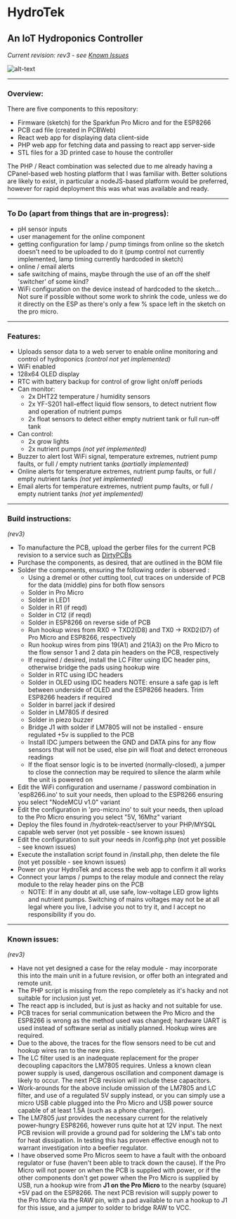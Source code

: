 # HydroTek
## An IoT Hydroponics Controller

*Current revision: rev3 - see [Known Issues](#known-issues)*

![alt-text](https://i.imgur.com/i79Ttwah.jpg "Image")

---

### Overview:

There are five components to this repository:
* Firmware (sketch) for the Sparkfun Pro Micro and for the ESP8266
* PCB cad file (created in PCBWeb)
* React web app for displaying data client-side
* PHP web app for fetching data and passing to react app server-side
* STL files for a 3D printed case to house the controller

The PHP / React combination was selected due to me already having a CPanel-based web hosting platform that I was familiar with. Better solutions are likely to exist, in particular a nodeJS-based platform would be preferred, however for rapid deployment this was what was available and ready.

---

### To Do (apart from things that are in-progress):

* pH sensor inputs
* user management for the online component
* getting configuration for lamp / pump timings from online so the sketch doesn't need to be uploaded to do it (pump control not currently implemented, lamp timing currently hardcoded in sketch)
* online / email alerts
* safe switching of mains, maybe through the use of an off the shelf 'switcher' of some kind?
* WiFi configuration on the device instead of hardcoded to the sketch... Not sure if possible without some work to shrink the code, unless we do it directly on the ESP as there's only a few % space left in the sketch on the pro micro. 

---

### Features:

* Uploads sensor data to a web server to enable online monitoring and control of hydroponics *(control not yet implemented)*
* WiFi enabled
* 128x64 OLED display
* RTC with battery backup for control of grow light on/off periods
* Can monitor:
  * 2x DHT22 temperature / humidity sensors
  * 2x YF-S201 hall-effect liquid flow sensors, to detect nutrient flow and operation of nutrient pumps
  * 2x float sensors to detect either empty nutrient tank or full run-off tank
* Can control:
  * 2x grow lights
  * 2x nutrient pumps *(not yet implemented)*
* Buzzer to alert lost WiFi signal, temperature extremes, nutrient pump faults, or full / empty nutrient tanks *(partially implemented)*
* Online alerts for temperature extremes, nutrient pump faults, or full / empty nutrient tanks *(not yet implemented)*
* Email alerts for temperature extremes, nutrient pump faults, or full / empty nutrient tanks *(not yet implemented)*

---

### Build instructions:
*(rev3)*

* To manufacture the PCB, upload the gerber files for the current PCB revision to a service such as [DirtyPCBs](http://dirtypcbs.com/store/pcbs)
* Purchase the components, as desired, that are outlined in the BOM file
* Solder the components, ensuring the following order is observed :
  * Using a dremel or other cutting tool, cut traces on underside of PCB for the data (middle) pins for both flow sensors
  * Solder in Pro Micro
  * Solder in LED1
  * Solder in R1 (if reqd)
  * Solder in C12 (if reqd)
  * Solder in ESP8266 on reverse side of PCB
  * Run hookup wires from RX0 -> TXD2(D8) and TX0 -> RXD2(D7) of Pro Micro and ESP8266, respectively
  * Run hookup wires from pins 19(A1) and 21(A3) on the Pro Micro to the flow sensor 1 and 2 data pin headers on the PCB, respectively
  * If required / desired, install the LC Filter using IDC header pins, otherwise bridge the pads using hookup wire
  * Solder in RTC using IDC headers
  * Solder in OLED using IDC headers NOTE: ensure a safe gap is left between underside of OLED and the ESP8266 headers. Trim ESP8266 headers if required
  * Solder in barrel jack if desired
  * Solder in LM7805 if desired
  * Solder in piezo buzzer
  * Bridge J1 with solder if LM7805 will not be installed - ensure regulated +5v is supplied to the PCB
  * Install IDC jumpers between the GND and DATA pins for any flow sensors that will not be used, else pin will float and detect erroneous readings
  * If the float sensor logic is to be inverted (normally-closed), a jumper to close the connection may be required to silence the alarm while the unit is powered on  
* Edit the WiFi configuration and username / password combination in 'esp8266.ino' to suit your needs, then upload to the ESP8266 ensuring you select "NodeMCU v1.0" variant
* Edit the configuration in 'pro-micro.ino' to suit your needs, then upload to the Pro Micro ensuring you select "5V, 16Mhz" variant
* Deploy the files found in /hydrotek-react/server to your PHP/MYSQL capable web server (not yet possible - see known issues)
* Edit the configuration to suit your needs in /config.php (not yet possible - see known issues)
* Execute the installation script found in /install.php, then delete the file (not yet possible - see known issues)
* Power on your HydroTek and access the web app to confirm it all works
* Connect your lamps / pumps to the relay module and connect the relay module to the relay header pins on the PCB
  * NOTE: If in any doubt at all, use safe, low-voltage LED grow lights and nutrient pumps. Switching of mains voltages may not be at all legal where you live, I advise you not to try it, and I accept no responsibility if you do.

---

### Known issues:
*(rev3)*

* Have not yet designed a case for the relay module - may incorporate this into the main unit in a future revision, or offer both an integrated and remote unit.
* The PHP script is missing from the repo completely as it's hacky and not suitable for inclusion just yet.
* The react app is included, but is just as hacky and not suitable for use.
* PCB traces for serial communication between the Pro Micro and the ESP8266 is wrong as the method used was changed; hardware UART is used instead of software serial as initially planned. Hookup wires are required.
* Due to the above, the traces for the flow sensors need to be cut and hookup wires ran to the new pins.
* The LC filter used is an inadequate replacement for the proper decoupling capacitors the LM7805 requires. Unless a known clean power supply is used, dangerous oscillation and component damage is likely to occur. The next PCB revision will include these capacitors.
* Work-arounds for the above include omission of the LM7805 and LC filter, and use of a regulated 5V supply instead, or you can simply use a micro USB cable plugged into the Pro Micro and USB power source capable of at least 1.5A (such as a phone charger).
* The LM7805 *just* provides the necessary current for the relatively power-hungry ESP8266, however runs quite hot at 12V input. The next PCB revision will provide a ground pad for soldering the LM's tab onto for heat dissipation. In testing this has proven effective enough not to warrant investigation into a beefier regulator.
* I have observed some Pro Micros seem to have a fault with the onboard regulator or fuse (haven't been able to track down the cause). If the Pro Micro will not power on when the PCB is supplied with power, or if the other components don't get power when the Pro Micro is supplied by USB, run a hookup wire from **J1 on the Pro Micro** to the nearby (square) +5V pad on the ESP8266. The next PCB revision will supply power to the Pro Micro via the RAW pin, with a pad available to run a hookup to J1 for this issue, and a jumper to solder to bridge RAW to VCC.

